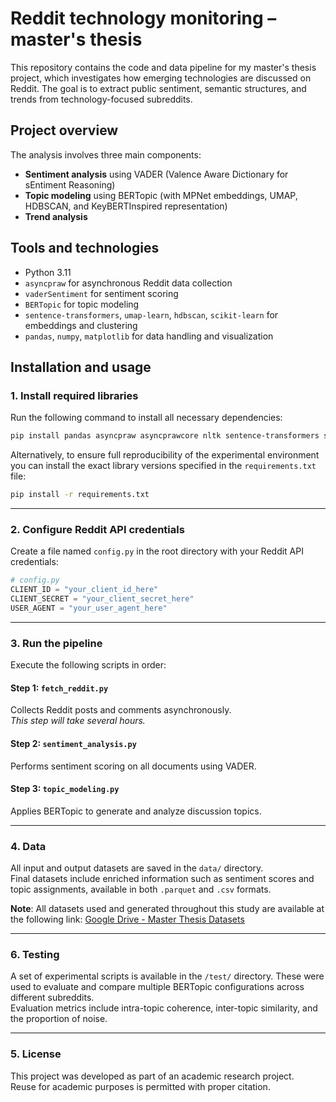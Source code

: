 # Reddit technology monitoring – master's thesis

This repository contains the code and data pipeline for my master's thesis project, which investigates how emerging technologies are discussed on Reddit. The goal is to extract public sentiment, semantic structures, and trends from technology-focused subreddits.

## Project overview

The analysis involves three main components:

- **Sentiment analysis** using VADER (Valence Aware Dictionary for sEntiment Reasoning)
- **Topic modeling** using BERTopic (with MPNet embeddings, UMAP, HDBSCAN, and KeyBERTInspired representation)
- **Trend analysis**

## Tools and technologies

- Python 3.11
- `asyncpraw` for asynchronous Reddit data collection
- `vaderSentiment` for sentiment scoring
- `BERTopic` for topic modeling
- `sentence-transformers`, `umap-learn`, `hdbscan`, `scikit-learn` for embeddings and clustering
- `pandas`, `numpy`, `matplotlib` for data handling and visualization

## Installation and usage

### 1. Install required libraries

Run the following command to install all necessary dependencies:

```bash
pip install pandas asyncpraw asyncprawcore nltk sentence-transformers scikit-learn umap-learn hdbscan bertopic torch
```

Alternatively, to ensure full reproducibility of the experimental environment you can install the exact library versions specified in the `requirements.txt` file:

```bash
pip install -r requirements.txt
```

---

### 2. Configure Reddit API credentials

Create a file named `config.py` in the root directory with your Reddit API credentials:

```python
# config.py
CLIENT_ID = "your_client_id_here"
CLIENT_SECRET = "your_client_secret_here"
USER_AGENT = "your_user_agent_here"
```

---

### 3. Run the pipeline

Execute the following scripts in order:

#### Step 1: `fetch_reddit.py`  
Collects Reddit posts and comments asynchronously.  
*This step will take several hours.*

#### Step 2: `sentiment_analysis.py`  
Performs sentiment scoring on all documents using VADER.

#### Step 3: `topic_modeling.py`  
Applies BERTopic to generate and analyze discussion topics.

---

### 4. Data

All input and output datasets are saved in the `data/` directory.  
Final datasets include enriched information such as sentiment scores and topic assignments, available in both `.parquet` and `.csv` formats.

**Note**: All datasets used and generated throughout this study are available at the following link: [Google Drive - Master Thesis Datasets](https://drive.google.com/drive/folders/1M95xPYC7oG3o6YoPP7lU39wOGln3mhun?usp=sharing)

---

### 6. Testing

A set of experimental scripts is available in the `/test/` directory. These were used to evaluate and compare multiple BERTopic configurations across different subreddits.  
Evaluation metrics include intra-topic coherence, inter-topic similarity, and the proportion of noise.

---

### 5. License

This project was developed as part of an academic research project.  
Reuse for academic purposes is permitted with proper citation.
